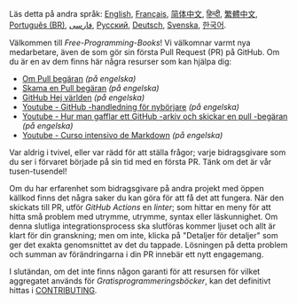 Läs detta på andra språk: [English](HOWTO.md), [Français](HOWTO-fr.md), [简体中文](HOWTO-zh.md), [हिन्दी](HOWTO-hi.md), [繁體中文](HOWTO-zh_TW.md), [Português (BR)](HOWTO-pt_BR.md), [فارسی](HOWTO-fa_IR.md), [Русский](HOWTO-ru.md), [Deutsch](HOWTO-de.md), [Svenska](HOWTO-se.md), [한국어](HOWTO-kr.md).

Välkommen till _Free-Programming-Books_! Vi välkomnar varmt nya medarbetare, även de som gör sin första Pull Request (PR) på GitHub. Om du är en av dem finns här några resurser som kan hjälpa dig:

- [Om Pull begäran](https://help.github.com/articles/about-pull-requests/) _(på engelska)_
- [Skama en Pull begäran](https://docs.github.com/en/free-pro-team@latest/github/collaborating-with-issues-and-pull-requests/creating-a-pull-request) _(på engelska)_
- [GitHub Hej världen](https://guides.github.com/activities/hello-world/) _(på engelska)_
- [Youtube - GitHub -handledning för nybörjare](https://www.youtube.com/watch?v=0fKg7e37bQE) _(på engelska)_
- [Youtube - Hur man gafflar ett GitHub -arkiv och skickar en pull -begäran](https://www.youtube.com/watch?v=G1I3HF4YWEw) _(på engelska)_
- [Youtube - Curso intensivo de Markdown](https://www.youtube.com/watch?v=HUBNt18RFbo) _(på engelska)_

Var aldrig i tvivel, eller var rädd för att ställa frågor; varje bidragsgivare som du ser i förvaret började på sin tid med en första PR. Tänk om det är vår tusen-tusendel!

Om du har erfarenhet som bidragsgivare på andra projekt med öppen källkod finns det några saker du kan göra för att få det att fungera. När den skickats till PR, utför _GitHub Actions_ en _linter_; som hittar en meny för att hitta små problem med utrymme, utrymme, syntax eller läskunnighet. Om denna slutliga integrationsprocess ska slutföras kommer ljuset och allt är klart för din granskning; men om inte, klicka på "Detaljer för detaljer" som ger det exakta genomsnittet av det du tappade. Lösningen på detta problem och summan av förändringarna i din PR innebär ett nytt engagemang.

I slutändan, om det inte finns någon garanti för att resursen för vilket aggregatet används för _Gratisprogrammeringsböcker_, kan det definitivt hittas i [CONTRIBUTING](CONTRIBUTING.md).
